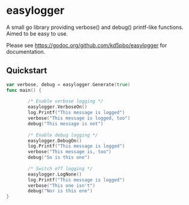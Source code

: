 easylogger
==========

A small go library providing verbose() and debug() printf-like functions.  Aimed to be easy to use.

Please see https://godoc.org/github.com/kd5pbo/easylogger for documentation.

Quickstart
----------
```go
var verbose, debug = easylogger.Generate(true)
func main() {
        
        /* Enable verbose logging */
        easylogger.VerboseOn()
        log.Printf("This message is logged")
        verbose("This message is logged, too")
        debug("This message is not")
        
        /* Enable debug logging */
        easylogger.DebugOn()
        log.Printf("This message is logged")
        verbose("This message is, too")
        debug("So is this one")
        
        /* Switch off logging */
        easylogger.LogNone()
        log.Printf("This message is logged")
        verbose("This one isn't")
        debug("Nor is this one")
}
```
